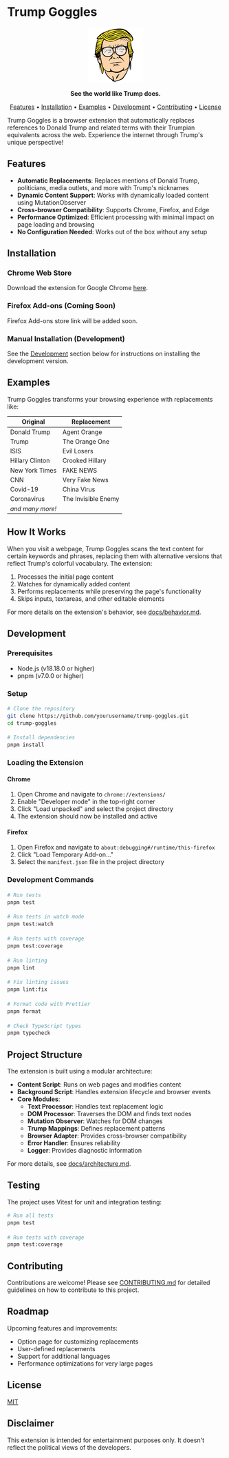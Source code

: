 # Trump Goggles

<p align="center">
  <img src="images/djt.png" alt="Trump Goggles Logo" width="128" height="128">
</p>

<p align="center">
  <strong>See the world like Trump does.</strong>
</p>

<p align="center">
  <a href="#features">Features</a> •
  <a href="#installation">Installation</a> •
  <a href="#examples">Examples</a> •
  <a href="#development">Development</a> •
  <a href="#contributing">Contributing</a> •
  <a href="#license">License</a>
</p>

Trump Goggles is a browser extension that automatically replaces references to Donald Trump and related terms with their Trumpian equivalents across the web. Experience the internet through Trump's unique perspective!

## Features

- **Automatic Replacements**: Replaces mentions of Donald Trump, politicians, media outlets, and more with Trump's nicknames
- **Dynamic Content Support**: Works with dynamically loaded content using MutationObserver
- **Cross-browser Compatibility**: Supports Chrome, Firefox, and Edge
- **Performance Optimized**: Efficient processing with minimal impact on page loading and browsing
- **No Configuration Needed**: Works out of the box without any setup

## Installation

### Chrome Web Store
Download the extension for Google Chrome [here](https://chrome.google.com/webstore/detail/trump-goggles/jffbimfdmgbfannficjejaffmnggoigd).

### Firefox Add-ons (Coming Soon)
Firefox Add-ons store link will be added soon.

### Manual Installation (Development)
See the [Development](#development) section below for instructions on installing the development version.

## Examples

Trump Goggles transforms your browsing experience with replacements like:

| Original | Replacement |
|----------|-------------|
| Donald Trump | Agent Orange |
| Trump | The Orange One |
| ISIS | Evil Losers |
| Hillary Clinton | Crooked Hillary |
| New York Times | FAKE NEWS |
| CNN | Very Fake News |
| Covid-19 | China Virus |
| Coronavirus | The Invisible Enemy |
| *and many more!* | |

## How It Works

When you visit a webpage, Trump Goggles scans the text content for certain keywords and phrases, replacing them with alternative versions that reflect Trump's colorful vocabulary. The extension:

1. Processes the initial page content
2. Watches for dynamically added content
3. Performs replacements while preserving the page's functionality
4. Skips inputs, textareas, and other editable elements

For more details on the extension's behavior, see [docs/behavior.md](docs/behavior.md).

## Development

### Prerequisites
- Node.js (v18.18.0 or higher)
- pnpm (v7.0.0 or higher)

### Setup
```bash
# Clone the repository
git clone https://github.com/yourusername/trump-goggles.git
cd trump-goggles

# Install dependencies
pnpm install
```

### Loading the Extension
#### Chrome
1. Open Chrome and navigate to `chrome://extensions/`
2. Enable "Developer mode" in the top-right corner
3. Click "Load unpacked" and select the project directory
4. The extension should now be installed and active

#### Firefox
1. Open Firefox and navigate to `about:debugging#/runtime/this-firefox`
2. Click "Load Temporary Add-on..."
3. Select the `manifest.json` file in the project directory

### Development Commands
```bash
# Run tests
pnpm test

# Run tests in watch mode
pnpm test:watch

# Run tests with coverage
pnpm test:coverage

# Run linting
pnpm lint

# Fix linting issues
pnpm lint:fix

# Format code with Prettier
pnpm format

# Check TypeScript types
pnpm typecheck
```

## Project Structure

The extension is built using a modular architecture:

- **Content Script**: Runs on web pages and modifies content
- **Background Script**: Handles extension lifecycle and browser events
- **Core Modules**:
  - **Text Processor**: Handles text replacement logic
  - **DOM Processor**: Traverses the DOM and finds text nodes
  - **Mutation Observer**: Watches for DOM changes
  - **Trump Mappings**: Defines replacement patterns
  - **Browser Adapter**: Provides cross-browser compatibility
  - **Error Handler**: Ensures reliability
  - **Logger**: Provides diagnostic information

For more details, see [docs/architecture.md](docs/architecture.md).

## Testing

The project uses Vitest for unit and integration testing:

```bash
# Run all tests
pnpm test

# Run tests with coverage
pnpm test:coverage
```

## Contributing

Contributions are welcome! Please see [CONTRIBUTING.md](CONTRIBUTING.md) for detailed guidelines on how to contribute to this project.

## Roadmap

Upcoming features and improvements:

- Option page for customizing replacements
- User-defined replacements
- Support for additional languages
- Performance optimizations for very large pages

## License

[MIT](https://opensource.org/licenses/MIT)

## Disclaimer

This extension is intended for entertainment purposes only. It doesn't reflect the political views of the developers.
